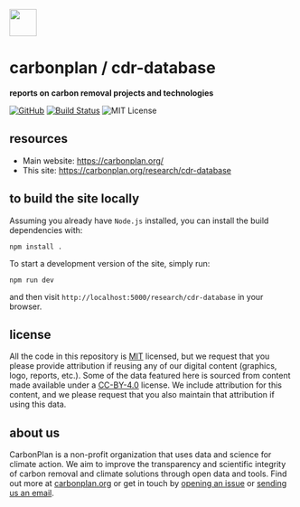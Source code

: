 <img
  src='https://carbonplan-assets.s3.amazonaws.com/monogram/dark-small.png'
  height='48'
/>

# carbonplan / cdr-database

**reports on carbon removal projects and technologies**

[![GitHub][github-badge]][github]
[![Build Status]][actions]
![MIT License][]

[github]: https://github.com/carbonplan/cdr-database
[github-badge]: https://badgen.net/badge/-/github?icon=github&label
[build status]: https://github.com/carbonplan/cdr-database/actions/workflows/main.yml/badge.svg
[actions]: https://github.com/carbonplan/cdr-database/actions/workflows/main.yaml
[mit license]: https://badgen.net/badge/license/MIT/blue

## resources

- Main website: https://carbonplan.org/
- This site: https://carbonplan.org/research/cdr-database

## to build the site locally

Assuming you already have `Node.js` installed, you can install the build dependencies with:

```shell
npm install .
```

To start a development version of the site, simply run:

```shell
npm run dev
```

and then visit `http://localhost:5000/research/cdr-database` in your browser.

## license

All the code in this repository is [MIT](https://choosealicense.com/licenses/mit/) licensed, but we request that you please provide attribution if reusing any of our digital content (graphics, logo, reports, etc.). Some of the data featured here is sourced from content made available under a [CC-BY-4.0](https://choosealicense.com/licenses/cc-by-4.0/) license. We include attribution for this content, and we please request that you also maintain that attribution if using this data.

## about us

CarbonPlan is a non-profit organization that uses data and science for climate action. We aim to improve the transparency and scientific integrity of carbon removal and climate solutions through open data and tools. Find out more at [carbonplan.org](https://carbonplan.org/) or get in touch by [opening an issue](https://github.com/carbonplan/cdr-database/issues/new) or [sending us an email](mailto:hello@carbonplan.org).
